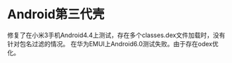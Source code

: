 # Android第三代壳

修复了在小米3手机Android4.4上测试，存在多个classes.dex文件加载时，没有针对包名过滤的情况。
在华为EMUI上Android6.0测试失败。由于存在odex优化。
